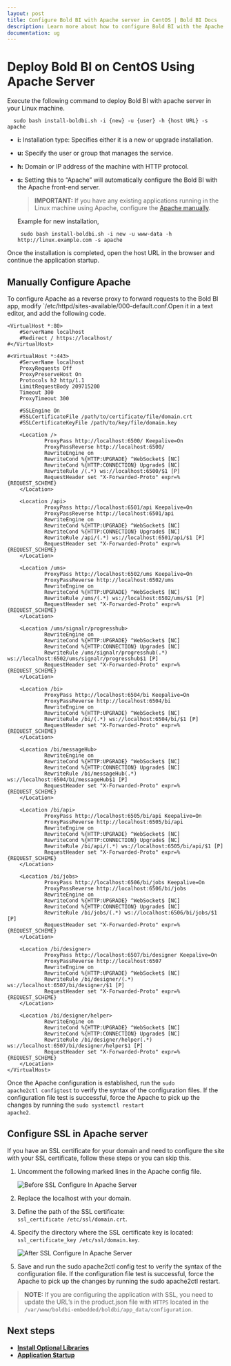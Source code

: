 ```yaml
---
layout: post
title: Configure Bold BI with Apache server in CentOS | Bold BI Docs
description: Learn more about how to configure Bold BI with the Apache front-end server in CentOS with SSL termination.
documentation: ug
---
```


# Deploy Bold BI  on CentOS Using Apache Server

Execute the following command to deploy Bold BI with apache server in your Linux machine. 
 
~~~shell
  sudo bash install-boldbi.sh -i {new} -u {user} -h {host URL} -s apache 
~~~
 
* **i:** Installation type: Specifies either it is a new or upgrade installation.

* **u:** Specify the user or group that manages the service. 

* **h:** Domain or IP address of the machine with HTTP protocol.

* **s:** Setting this to “Apache” will automatically configure the Bold BI with the Apache front-end server.

	>**IMPORTANT:** If you have any existing applications running in the Linux machine using Apache, configure the [Apache manually](/deploying-bold-bi/deploying-in-linux/deploy-bold-bi-using-apache-server/configure-apache-server-in-centos/#manually-configure-apache). 
	 
    Example for new installation,

    ~~~shell
     sudo bash install-boldbi.sh -i new -u www-data -h http://linux.example.com -s apache
    ~~~ 

Once the installation is completed, open the host URL in the browser and continue the application startup.

## Manually Configure Apache

To configure Apache as a reverse proxy to forward requests to the Bold BI app, modify `/etc/httpd/sites-available/000-default.conf.Open it in a text editor, and add the following code.

~~~shell
<VirtualHost *:80>
	#ServerName localhost
	#Redirect / https://localhost/
#</VirtualHost>

#<VirtualHost *:443>
	#ServerName localhost
	ProxyRequests Off
	ProxyPreserveHost On
	Protocols h2 http/1.1
	LimitRequestBody 209715200
	Timeout 300
	ProxyTimeout 300

	#SSLEngine On
	#SSLCertificateFile /path/to/certificate/file/domain.crt
	#SSLCertificateKeyFile /path/to/key/file/domain.key

	<Location />
			ProxyPass http://localhost:6500/ Keepalive=On
			ProxyPassReverse http://localhost:6500/
			RewriteEngine on
			RewriteCond %{HTTP:UPGRADE} ^WebSocket$ [NC]
			RewriteCond %{HTTP:CONNECTION} Upgrade$ [NC]
			RewriteRule /(.*) ws://localhost:6500/$1 [P]
			RequestHeader set "X-Forwarded-Proto" expr=%{REQUEST_SCHEME}
	</Location>

	<Location /api>
			ProxyPass http://localhost:6501/api Keepalive=On
			ProxyPassReverse http://localhost:6501/api			
			RewriteEngine on
			RewriteCond %{HTTP:UPGRADE} ^WebSocket$ [NC]
			RewriteCond %{HTTP:CONNECTION} Upgrade$ [NC]
			RewriteRule /api/(.*) ws://localhost:6501/api/$1 [P]
			RequestHeader set "X-Forwarded-Proto" expr=%{REQUEST_SCHEME}
	</Location>

	<Location /ums>
			ProxyPass http://localhost:6502/ums Keepalive=On
			ProxyPassReverse http://localhost:6502/ums
			RewriteEngine on			
			RewriteCond %{HTTP:UPGRADE} ^WebSocket$ [NC]
			RewriteRule /ums/(.*) ws://localhost:6502/ums/$1 [P]
			RequestHeader set "X-Forwarded-Proto" expr=%{REQUEST_SCHEME}
	</Location>
	
	<Location /ums/signalr/progresshub>
			RewriteEngine on			
			RewriteCond %{HTTP:UPGRADE} ^WebSocket$ [NC]
			RewriteCond %{HTTP:CONNECTION} Upgrade$ [NC]			
			RewriteRule /ums/signalr/progresshub(.*) ws://localhost:6502/ums/signalr/progresshub$1 [P]
			RequestHeader set "X-Forwarded-Proto" expr=%{REQUEST_SCHEME}
	</Location>

	<Location /bi>
			ProxyPass http://localhost:6504/bi Keepalive=On
			ProxyPassReverse http://localhost:6504/bi
			RewriteEngine on
			RewriteCond %{HTTP:UPGRADE} ^WebSocket$ [NC]
			RewriteRule /bi/(.*) ws://localhost:6504/bi/$1 [P]
			RequestHeader set "X-Forwarded-Proto" expr=%{REQUEST_SCHEME}
	</Location>
	
	<Location /bi/messageHub>
			RewriteEngine on
			RewriteCond %{HTTP:UPGRADE} ^WebSocket$ [NC]
			RewriteCond %{HTTP:CONNECTION} Upgrade$ [NC]
			RewriteRule /bi/messageHub(.*) ws://localhost:6504/bi/messageHub$1 [P]
			RequestHeader set "X-Forwarded-Proto" expr=%{REQUEST_SCHEME}
	</Location>

	<Location /bi/api>
			ProxyPass http://localhost:6505/bi/api Keepalive=On
			ProxyPassReverse http://localhost:6505/bi/api
			RewriteEngine on
			RewriteCond %{HTTP:UPGRADE} ^WebSocket$ [NC]
			RewriteCond %{HTTP:CONNECTION} Upgrade$ [NC]
			RewriteRule /bi/api/(.*) ws://localhost:6505/bi/api/$1 [P]
			RequestHeader set "X-Forwarded-Proto" expr=%{REQUEST_SCHEME}
	</Location>

	<Location /bi/jobs>
			ProxyPass http://localhost:6506/bi/jobs Keepalive=On
			ProxyPassReverse http://localhost:6506/bi/jobs
			RewriteEngine on
			RewriteCond %{HTTP:UPGRADE} ^WebSocket$ [NC]
			RewriteCond %{HTTP:CONNECTION} Upgrade$ [NC]
			RewriteRule /bi/jobs/(.*) ws://localhost:6506/bi/jobs/$1 [P]
			RequestHeader set "X-Forwarded-Proto" expr=%{REQUEST_SCHEME}
	</Location>

	<Location /bi/designer>
			ProxyPass http://localhost:6507/bi/designer Keepalive=On
			ProxyPassReverse http://localhost:6507
			RewriteEngine on
			RewriteCond %{HTTP:UPGRADE} ^WebSocket$ [NC]
			RewriteRule /bi/designer/(.*) ws://localhost:6507/bi/designer/$1 [P]
			RequestHeader set "X-Forwarded-Proto" expr=%{REQUEST_SCHEME}
	</Location>
	
	<Location /bi/designer/helper>
			RewriteEngine on
			RewriteCond %{HTTP:UPGRADE} ^WebSocket$ [NC]
			RewriteCond %{HTTP:CONNECTION} Upgrade$ [NC]
			RewriteRule /bi/designer/helper(.*) ws://localhost:6507/bi/designer/helper$1 [P]
			RequestHeader set "X-Forwarded-Proto" expr=%{REQUEST_SCHEME}
	</Location>
</VirtualHost>

~~~

Once the Apache configuration is established, run the <code>sudo apache2ctl configtest</code> to verify the syntax of the configuration files. If the configuration file test is successful, force the Apache to pick up the changes by running the <code>sudo systemctl restart apache2</code>.

## Configure SSL in Apache server 

If you have an SSL certificate for your domain and need to configure the site with your SSL certificate, follow these steps or you can skip this.

1. Uncomment the following marked lines in the Apache config file.
   
    ![Before SSL Configure In Apache Server](/static/assets/installation-and-deployment/images/before-ssl-configure-for-apache-server.png)
   
2. Replace the localhost with your domain.

3. Define the path of the SSL certificate:   
   <code>ssl_certificate /etc/ssl/domain.crt</code>.

4. Specify the directory where the SSL certificate key is located:
    <code>ssl_certificate_key /etc/ssl/domain.key</code>.
	
	![After SSL Configure In Apache Server](/static/assets/installation-and-deployment/images/after-ssl-configure-for-apache-server.png)
    
5. Save and run the sudo apache2ctl config test to verify the syntax of the configuration file. If the configuration file test is successful, force the Apache to pick up the changes by running the sudo apache2ctl restart.

> **NOTE:** If you are configuring the application with SSL, you need to update the URL’s in the product.json file with `HTTPS` located in the `/var/www/boldbi-embedded/boldbi/app_data/configuration`.

## Next steps

* [**Install Optional Libraries**](/deploying-bold-bi/deploying-in-linux/install-optional-libraries/)
* [**Application Startup**](/application-startup/)